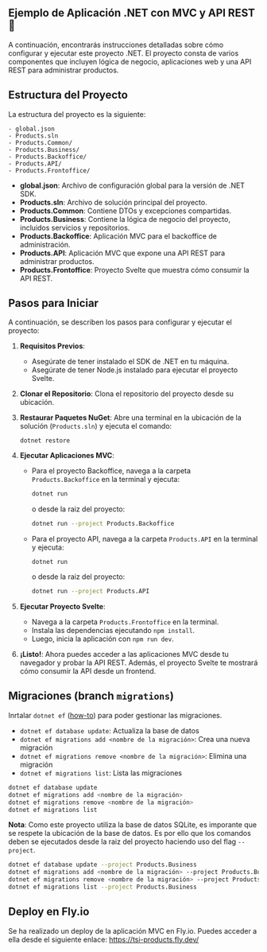 ## Ejemplo de Aplicación .NET con MVC y API REST 🚀

A continuación, encontrarás instrucciones detalladas sobre cómo configurar y ejecutar este proyecto .NET. El proyecto consta de varios componentes que incluyen lógica de negocio, aplicaciones web y una API REST para administrar productos.

## Estructura del Proyecto

La estructura del proyecto es la siguiente:

```
- global.json
- Products.sln
- Products.Common/
- Products.Business/
- Products.Backoffice/
- Products.API/
- Products.Frontoffice/
```

- **global.json**: Archivo de configuración global para la versión de .NET SDK.
- **Products.sln**: Archivo de solución principal del proyecto.
- **Products.Common**: Contiene DTOs y excepciones compartidas.
- **Products.Business**: Contiene la lógica de negocio del proyecto, incluidos servicios y repositorios.
- **Products.Backoffice**: Aplicación MVC para el backoffice de administración.
- **Products.API**: Aplicación MVC que expone una API REST para administrar productos.
- **Products.Frontoffice**: Proyecto Svelte que muestra cómo consumir la API REST.

## Pasos para Iniciar

A continuación, se describen los pasos para configurar y ejecutar el proyecto:

1. **Requisitos Previos**:
   - Asegúrate de tener instalado el SDK de .NET en tu máquina.
   - Asegúrate de tener Node.js instalado para ejecutar el proyecto Svelte.

2. **Clonar el Repositorio**:
   Clona el repositorio del proyecto desde su ubicación.

4. **Restaurar Paquetes NuGet**:
   Abre una terminal en la ubicación de la solución (`Products.sln`) y ejecuta el comando:
   ```
   dotnet restore
   ```

5. **Ejecutar Aplicaciones MVC**:
   - Para el proyecto Backoffice, navega a la carpeta `Products.Backoffice` en la terminal y ejecuta:
     ```bash
     dotnet run
     ```
     o desde la raiz del proyecto:
     ```bash
     dotnet run --project Products.Backoffice
     ```
   - Para el proyecto API, navega a la carpeta `Products.API` en la terminal y ejecuta:
     ```
     dotnet run
     ```
     o desde la raiz del proyecto:
     ```bash
     dotnet run --project Products.API
     ```

6. **Ejecutar Proyecto Svelte**:
   - Navega a la carpeta `Products.Frontoffice` en la terminal.
   - Instala las dependencias ejecutando `npm install`.
   - Luego, inicia la aplicación con `npm run dev`.

7. **¡Listo!**:
   Ahora puedes acceder a las aplicaciones MVC desde tu navegador y probar la API REST.
  Además, el proyecto Svelte te mostrará cómo consumir la API desde un frontend.

## Migraciones (branch `migrations`)

Inrtalar `dotnet ef` ([how-to](httpr://learn.microsoft.com/en-us/ef/core/cli/dotnet)) para poder gestionar las migraciones.

- `dotnet ef database update`: Actualiza la base de datos
- `dotnet ef migrations add <nombre de la migración>`: Crea una nueva migración
- `dotnet ef migrations remove <nombre de la migración>`: Elimina una migración
- `dotnet ef migrations list`: Lista las migraciones

```bash
dotnet ef database update
dotnet ef migrations add <nombre de la migración>
dotnet ef migrations remove <nombre de la migración>
dotnet ef migrations list
```

**Nota**: Como este proyecto utiliza la base de datos SQLite, es imporante que se respete la ubicación de la base de datos.
Es por ello que los comandos deben se ejecutados desde la raiz del proyecto haciendo uso del flag `--project`.

```bash
dotnet ef database update --project Products.Business
dotnet ef migrations add <nombre de la migración> --project Products.Business
dotnet ef migrations remove <nombre de la migración> --project Products.Business
dotnet ef migrations list --project Products.Business
```

## Deploy en Fly.io

Se ha realizado un deploy de la aplicación MVC en Fly.io. Puedes acceder a ella desde el siguiente enlace:
https://tsi-products.fly.dev/

